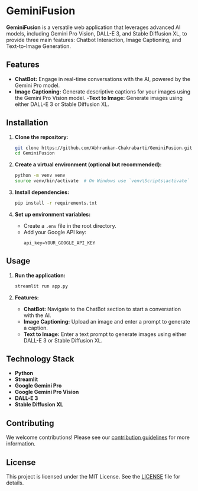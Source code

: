 # GeminiFusion

**GeminiFusion** is a versatile web application that leverages advanced AI models, including Gemini Pro Vision, DALL-E 3, and Stable Diffusion XL, to provide three main features: Chatbot Interaction, Image Captioning, and Text-to-Image Generation.
## Features

- **ChatBot:** Engage in real-time conversations with the AI, powered by the Gemini Pro model.
- **Image Captioning:** Generate descriptive captions for your images using the Gemini Pro Vision model.
-**Text to Image:** Generate images using either DALL-E 3 or Stable Diffusion XL.

## Installation

1. **Clone the repository:**
   ```bash
   git clone https://github.com/Abhrankan-Chakrabarti/GeminiFusion.git
   cd GeminiFusion
   ```

2. **Create a virtual environment (optional but recommended):**
   ```bash
   python -m venv venv
   source venv/bin/activate  # On Windows use `venv\Scripts\activate`
   ```

3. **Install dependencies:**
   ```bash
   pip install -r requirements.txt
   ```

4. **Set up environment variables:**
   - Create a `.env` file in the root directory.
   - Add your Google API key:
     ```
     api_key=YOUR_GOOGLE_API_KEY
     ```

## Usage

1. **Run the application:**
   ```bash
   streamlit run app.py
   ```

2. **Features:**
   - **ChatBot:** Navigate to the ChatBot section to start a conversation with the AI.
   - **Image Captioning:** Upload an image and enter a prompt to generate a caption.
   - **Text to Image:** Enter a text prompt to generate images using either DALL-E 3 or Stable Diffusion XL.

## Technology Stack

- **Python**
- **Streamlit**
- **Google Gemini Pro**
- **Google Gemini Pro Vision**
- **DALL-E 3**
- **Stable Diffusion XL**

## Contributing

We welcome contributions! Please see our [contribution guidelines](CONTRIBUTING.md) for more information.

## License

This project is licensed under the MIT License. See the [LICENSE](LICENSE) file for details.